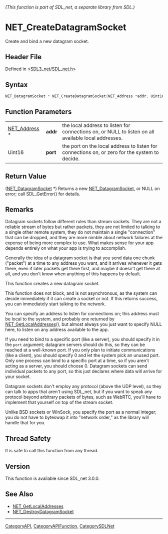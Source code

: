 ###### (This function is part of SDL_net, a separate library from SDL.)
# NET_CreateDatagramSocket

Create and bind a new datagram socket.

## Header File

Defined in [<SDL3_net/SDL_net.h>](https://github.com/libsdl-org/SDL_net/blob/main/include/SDL3_net/SDL_net.h)

## Syntax

```c
NET_DatagramSocket * NET_CreateDatagramSocket(NET_Address *addr, Uint16 port);
```

## Function Parameters

|                              |          |                                                                                                     |
| ---------------------------- | -------- | --------------------------------------------------------------------------------------------------- |
| [NET_Address](NET_Address) * | **addr** | the local address to listen for connections on, or NULL to listen on all available local addresses. |
| Uint16                       | **port** | the port on the local address to listen for connections on, or zero for the system to decide.       |

## Return Value

([NET_DatagramSocket](NET_DatagramSocket) *) Returns a new
[NET_DatagramSocket](NET_DatagramSocket), or NULL on error; call
SDL_GetError() for details.

## Remarks

Datagram sockets follow different rules than stream sockets. They are not a
reliable stream of bytes but rather packets, they are not limited to
talking to a single other remote system, they do not maintain a single
"connection" that can be dropped, and they are more nimble about network
failures at the expense of being more complex to use. What makes sense for
your app depends entirely on what your app is trying to accomplish.

Generally the idea of a datagram socket is that you send data one chunk
("packet") at a time to any address you want, and it arrives whenever it
gets there, even if later packets get there first, and maybe it doesn't get
there at all, and you don't know when anything of this happens by default.

This function creates a new datagram socket.

This function does not block, and is not asynchronous, as the system can
decide immediately if it can create a socket or not. If this returns
success, you can immediately start talking to the network.

You can specify an address to listen for connections on; this address must
be local to the system, and probably one returned by
[NET_GetLocalAddresses](NET_GetLocalAddresses)(), but almost always you
just want to specify NULL here, to listen on any address available to the
app.

If you need to bind to a specific port (like a server), you should specify
it in the `port` argument; datagram servers should do this, so they can be
reached at a well-known port. If you only plan to initiate communications
(like a client), you should specify 0 and let the system pick an unused
port. Only one process can bind to a specific port at a time, so if you
aren't acting as a server, you should choose 0. Datagram sockets can send
individual packets to any port, so this just declares where data will
arrive for your socket.

Datagram sockets don't employ any protocol (above the UDP level), so they
can talk to apps that aren't using SDL_net, but if you want to speak any
protocol beyond arbitrary packets of bytes, such as WebRTC, you'll have to
implement that yourself on top of the stream socket.

Unlike BSD sockets or WinSock, you specify the port as a normal integer;
you do not have to byteswap it into "network order," as the library will
handle that for you.

## Thread Safety

It is safe to call this function from any thread.

## Version

This function is available since SDL_net 3.0.0.

## See Also

- [NET_GetLocalAddresses](NET_GetLocalAddresses)
- [NET_DestroyDatagramSocket](NET_DestroyDatagramSocket)

----
[CategoryAPI](CategoryAPI), [CategoryAPIFunction](CategoryAPIFunction), [CategorySDLNet](CategorySDLNet)

